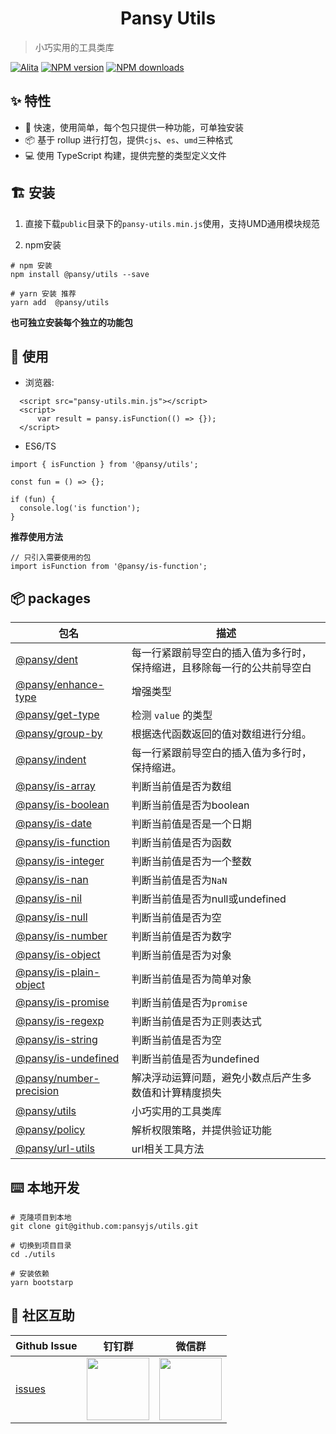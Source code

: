 <h1 align="center">Pansy Utils</h1>

> 小巧实用的工具类库

[![Alita](https://img.shields.io/badge/alitajs-pansy%20utils-blue.svg)](https://github.com/alitajs)
[![NPM version](https://img.shields.io/npm/v/@pansy/utils.svg?style=flat)](https://npmjs.org/package/@pansy/utils)
[![NPM downloads](http://img.shields.io/npm/dm/@pansy/utils.svg?style=flat)](https://npmjs.org/package/@pansy/utils)

## ✨ 特性

* 🚀 快速，使用简单，每个包只提供一种功能，可单独安装
* 📦 基于 rollup 进行打包，提供`cjs`、`es`、`umd`三种格式
* 💻 使用 TypeScript 构建，提供完整的类型定义文件

## 🏗 安装

1. 直接下载`public`目录下的`pansy-utils.min.js`使用，支持UMD通用模块规范

2. npm安装

```
# npm 安装
npm install @pansy/utils --save

# yarn 安装 推荐
yarn add  @pansy/utils
```

**也可独立安装每个独立的功能包**

## 🔨 使用

* 浏览器:
  
```
  <script src="pansy-utils.min.js"></script>
  <script>
      var result = pansy.isFunction(() => {});
  </script>
```

* ES6/TS

```
import { isFunction } from '@pansy/utils';

const fun = () => {};

if (fun) {
  console.log('is function');
}
```

**推荐使用方法**

```
// 只引入需要使用的包
import isFunction from '@pansy/is-function';
```

## 📦 packages

<!-- start-directory -->
|包名|描述|
|---|---|
|[@pansy/dent](https://github.com/pansyjs/utils/tree/master/packages/dent/)|每一行紧跟前导空白的插入值为多行时，保持缩进，且移除每一行的公共前导空白|
|[@pansy/enhance-type](https://github.com/pansyjs/utils/tree/master/packages/enhance-type/)|增强类型|
|[@pansy/get-type](https://github.com/pansyjs/utils/tree/master/packages/get-type/)|检测 `value` 的类型|
|[@pansy/group-by](https://github.com/pansyjs/utils/tree/master/packages/group-by/)|根据迭代函数返回的值对数组进行分组。|
|[@pansy/indent](https://github.com/pansyjs/utils/tree/master/packages/indent/)|每一行紧跟前导空白的插入值为多行时，保持缩进。|
|[@pansy/is-array](https://github.com/pansyjs/utils/tree/master/packages/is-array/)|判断当前值是否为数组|
|[@pansy/is-boolean](https://github.com/pansyjs/utils/tree/master/packages/is-boolean/)|判断当前值是否为boolean|
|[@pansy/is-date](https://github.com/pansyjs/utils/tree/master/packages/is-date/)|判断当前值是否是一个日期|
|[@pansy/is-function](https://github.com/pansyjs/utils/tree/master/packages/is-function/)|判断当前值是否为函数|
|[@pansy/is-integer](https://github.com/pansyjs/utils/tree/master/packages/is-integer/)|判断当前值是否为一个整数|
|[@pansy/is-nan](https://github.com/pansyjs/utils/tree/master/packages/is-nan/)|判断当前值是否为`NaN`|
|[@pansy/is-nil](https://github.com/pansyjs/utils/tree/master/packages/is-nil/)|判断当前值是否为null或undefined|
|[@pansy/is-null](https://github.com/pansyjs/utils/tree/master/packages/is-nulll/)|判断当前值是否为空|
|[@pansy/is-number](https://github.com/pansyjs/utils/tree/master/packages/is-number/)|判断当前值是否为数字|
|[@pansy/is-object](https://github.com/pansyjs/utils/tree/master/packages/is-object/)|判断当前值是否为对象|
|[@pansy/is-plain-object](https://github.com/pansyjs/utils/tree/master/packages/is-plain-object/)|判断当前值是否为简单对象|
|[@pansy/is-promise](https://github.com/pansyjs/utils/tree/master/packages/is-promise/)|判断当前值是否为`promise`|
|[@pansy/is-regexp](https://github.com/pansyjs/utils/tree/master/packages/is-regexp/)|判断当前值是否为正则表达式|
|[@pansy/is-string](https://github.com/pansyjs/utils/tree/master/packages/is-string/)|判断当前值是否为空|
|[@pansy/is-undefined](https://github.com/pansyjs/utils/tree/master/packages/is-undefined/)|判断当前值是否为undefined|
|[@pansy/number-precision](https://github.com/pansyjs/utils/tree/master/packages/number-precision/)|解决浮动运算问题，避免小数点后产生多数值和计算精度损失|
|[@pansy/utils](https://github.com/pansyjs/utils/tree/master/packages/pansy-utils/)|小巧实用的工具类库|
|[@pansy/policy](https://github.com/pansyjs/utils/tree/master/packages/policy/)|解析权限策略，并提供验证功能|
|[@pansy/url-utils](https://github.com/pansyjs/utils/tree/master/packages/url-utils/)|url相关工具方法|

<!-- end-directory -->

## ⌨️ 本地开发

```
# 克隆项目到本地
git clone git@github.com:pansyjs/utils.git

# 切换到项目目录
cd ./utils

# 安装依赖
yarn bootstarp
```

## 🌟 社区互助

| Github Issue     | 钉钉群     | 微信群          |
| ----------------------------------------------------- | ------------------------------------------------------------------------------------------ | ---------------------------------------------------------------------------------------- |
| [issues](https://github.com/pansyjs/utils/issues) | <img src="https://github.com/alitajs/alita/blob/master/public/dingding.png" width="100" /> | <img src="https://github.com/alitajs/alita/blob/master/public/wechat.png" width="100" /> |
